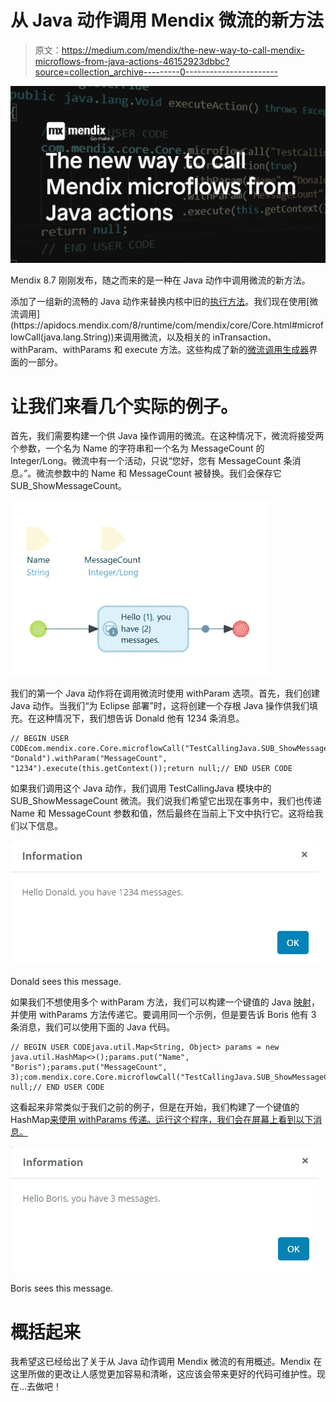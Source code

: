 # 从 Java 动作调用 Mendix 微流的新方法

> 原文：<https://medium.com/mendix/the-new-way-to-call-mendix-microflows-from-java-actions-46152923dbbc?source=collection_archive---------0----------------------->

![](img/6a63e901eee3186f9a9902cec9814dab.png)

Mendix 8.7 刚刚发布，随之而来的是一种在 Java 动作中调用微流的新方法。

添加了一组新的流畅的 Java 动作来替换内核中旧的[执行方法](https://apidocs.mendix.com/8/runtime/com/mendix/core/Core.html#execute(com.mendix.systemwideinterfaces.core.IContext,java.lang.String,boolean,java.util.Map))。我们现在使用[微流调用](https://apidocs.mendix.com/8/runtime/com/mendix/core/Core.html#microflowCall(java.lang.String))来调用微流，以及相关的 inTransaction、withParam、withParams 和 execute 方法。这些构成了新的[微流调用生成器](https://apidocs.mendix.com/8/runtime/com/mendix/core/actionmanagement/MicroflowCallBuilder.html)界面的一部分。

# 让我们来看几个实际的例子。

首先，我们需要构建一个供 Java 操作调用的微流。在这种情况下，微流将接受两个参数，一个名为 Name 的字符串和一个名为 MessageCount 的 Integer/Long。微流中有一个活动，只说“您好，您有 MessageCount 条消息。”。微流参数中的 Name 和 MessageCount 被替换。我们会保存它 SUB_ShowMessageCount。

![](img/9f3d1498e1a7368719971387f05571fc.png)

我们的第一个 Java 动作将在调用微流时使用 withParam 选项。首先，我们创建 Java 动作。当我们“为 Eclipse 部署”时，这将创建一个存根 Java 操作供我们填充。在这种情况下，我们想告诉 Donald 他有 1234 条消息。

```
// BEGIN USER CODEcom.mendix.core.Core.microflowCall("TestCallingJava.SUB_ShowMessageCount").inTransaction(true).withParam("Name", "Donald").withParam("MessageCount", "1234").execute(this.getContext());return null;// END USER CODE
```

如果我们调用这个 Java 动作，我们调用 TestCallingJava 模块中的 SUB_ShowMessageCount 微流。我们说我们希望它出现在事务中，我们也传递 Name 和 MessageCount 参数和值，然后最终在当前上下文中执行它。这将给我们以下信息。

![](img/64894ec2f096e238620cb1da7509235e.png)

Donald sees this message.

如果我们不想使用多个 withParam 方法，我们可以构建一个键值的 Java [映射](https://docs.oracle.com/javase/8/docs/api/java/util/Map.html)，并使用 withParams 方法传递它。要调用同一个示例，但是要告诉 Boris 他有 3 条消息，我们可以使用下面的 Java 代码。

```
// BEGIN USER CODEjava.util.Map<String, Object> params = new java.util.HashMap<>();params.put("Name", "Boris");params.put("MessageCount", 3);com.mendix.core.Core.microflowCall("TestCallingJava.SUB_ShowMessageCount").inTransaction(true).withParams(params).execute(this.getContext());return null;// END USER CODE
```

这看起来非常类似于我们之前的例子，但是在开始，我们构建了一个键值的 HashMap[来使用 withParams 传递。运行这个程序，我们会在屏幕上看到以下消息。](https://docs.oracle.com/javase/8/docs/api/java/util/HashMap.html)

![](img/83ba88a75e0c199d976deae689cca8dd.png)

Boris sees this message.

# 概括起来

我希望这已经给出了关于从 Java 动作调用 Mendix 微流的有用概述。Mendix 在这里所做的更改让人感觉更加容易和清晰，这应该会带来更好的代码可维护性。现在…去做吧！